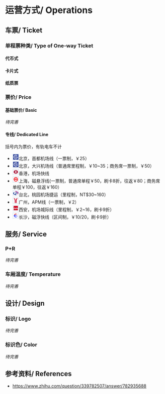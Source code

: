 # 运营方式/ Operations

## 车票/ Ticket

### 单程票种类/ Type of One-way Ticket

#### 代币式
#### 卡片式
#### 纸质票

### 票价/ Price
#### 基础票价/ Basic

*待完善*

#### 专线/ Dedicated Line

括号内为票价，有轨电车不计

- <img src="/images/city/bj.gif" width="20" hegiht="20"/>北京，首都机场线（一票制，￥25）
- <img src="/images/city/bj.gif" width="20" hegiht="20"/>北京，大兴机场线（普通席里程制，￥10~35；商务席一票制，￥50）
- <img src="/images/city/hk.gif" width="20" hegiht="20"/>香港，机场快线
- <img src="/images/city/sh.gif" width="20" hegiht="20"/>上海，磁悬浮线(一票制，普通席单程￥50，刷卡8折，往返￥80；商务席单程￥100，往返￥160）
- <img src="/images/city/ty.gif" width="20" hegiht="20"/>台北，桃园机场捷运（里程制，NT$30~160）
- <img src="/images/city/gz.gif" width="20" hegiht="20"/>广州，APM线（一票制，￥2）
- <img src="/images/city/xa.gif" width="20" hegiht="20"/>西安，机场城际线（里程制，￥2~16，刷卡9折）
- <img src="/images/city/cs.gif" width="20" hegiht="20"/>长沙，磁浮快线（区间制，￥10/20，刷卡9折）

## 服务/ Service

### P+R

*待完善*

### 车厢温度/ Temperature

*待完善*


## 设计/ Design

### 标识/ Logo

*待完善*

### 标识色/ Color

*待完善*

## 参考资料/ References
- https://www.zhihu.com/question/339782507/answer/782935688
